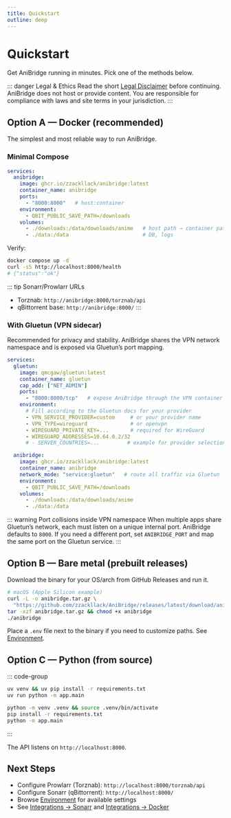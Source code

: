 ```yaml
---
title: Quickstart
outline: deep
---
```


# Quickstart

Get AniBridge running in minutes. Pick one of the methods below.

::: danger Legal & Ethics
Read the short [Legal Disclaimer](/legal) before continuing. AniBridge does not host or provide content. You are responsible for compliance with laws and site terms in your jurisdiction.
:::

## Option A — Docker (recommended)

The simplest and most reliable way to run AniBridge.

### Minimal Compose

```yaml
services:
  anibridge:
    image: ghcr.io/zzackllack/anibridge:latest
    container_name: anibridge
    ports:
      - "8000:8000"   # host:container
    environment:
      - QBIT_PUBLIC_SAVE_PATH=/downloads
    volumes:
      - ./downloads:/data/downloads/anime   # host path → container path
      - ./data:/data                        # DB, logs
```

Verify:

```bash
docker compose up -d
curl -sS http://localhost:8000/health
# {"status":"ok"}
```

::: tip Sonarr/Prowlarr URLs
- Torznab: `http://anibridge:8000/torznab/api`
- qBittorrent base: `http://anibridge:8000/`
:::

### With Gluetun (VPN sidecar)

Recommended for privacy and stability. AniBridge shares the VPN network namespace and is exposed via Gluetun’s port mapping.

```yaml
services:
  gluetun:
    image: qmcgaw/gluetun:latest
    container_name: gluetun
    cap_add: ["NET_ADMIN"]
    ports:
      - "8000:8000/tcp"   # expose AniBridge through the VPN container
    environment:
      # Fill according to the Gluetun docs for your provider
      - VPN_SERVICE_PROVIDER=custom     # or your provider name
      - VPN_TYPE=wireguard              # or openvpn
      - WIREGUARD_PRIVATE_KEY=...       # required for WireGuard
      - WIREGUARD_ADDRESSES=10.64.0.2/32
      # - SERVER_COUNTRIES=...         # example for provider selection

  anibridge:
    image: ghcr.io/zzackllack/anibridge:latest
    container_name: anibridge
    network_mode: "service:gluetun"   # route all traffic via Gluetun
    environment:
      - QBIT_PUBLIC_SAVE_PATH=/downloads
    volumes:
      - ./downloads:/data/downloads/anime
      - ./data:/data
```

::: warning Port collisions inside VPN namespace
When multiple apps share Gluetun’s network, each must listen on a unique internal port. AniBridge defaults to `8000`. If you need a different port, set `ANIBRIDGE_PORT` and map the same port on the Gluetun service.
:::

## Option B — Bare metal (prebuilt releases)

Download the binary for your OS/arch from GitHub Releases and run it.

```bash
# macOS (Apple Silicon example)
curl -L -o anibridge.tar.gz \
  "https://github.com/zzackllack/AniBridge/releases/latest/download/anibridge-macos-arm64.tar.gz"
tar -xzf anibridge.tar.gz && chmod +x anibridge
./anibridge
```

Place a `.env` file next to the binary if you need to customize paths. See [Environment](/api/environment).

## Option C — Python (from source)

::: code-group

```bash [uv]
uv venv && uv pip install -r requirements.txt
uv run python -m app.main
```

```bash [pip]
python -m venv .venv && source .venv/bin/activate
pip install -r requirements.txt
python -m app.main
```

:::

The API listens on `http://localhost:8000`.

## Next Steps

- Configure Prowlarr (Torznab): `http://localhost:8000/torznab/api`
- Configure Sonarr (qBittorrent): `http://localhost:8000/`
- Browse [Environment](/api/environment) for available settings
- See [Integrations → Sonarr](/integrations/sonarr) and [Integrations → Docker](/integrations/docker)
